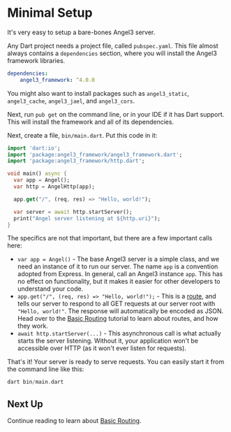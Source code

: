 # Minimal Setup

It's very easy to setup a bare-bones Angel3 server.

Any Dart project needs a project file, called `pubspec.yaml`. This file almost always contains a `dependencies` section, where you will install the Angel3 framework libraries.

```yaml
dependencies:
    angel3_framework: ^4.0.0
```

You might also want to install packages such as `angel3_static`, `angel3_cache`, `angel3_jael`, and `angel3_cors`.

Next, run `pub get` on the command line, or in your IDE if it has Dart support. This will install the framework and all of its dependencies.

Next, create a file, `bin/main.dart`. Put this code in it:

```dart
import 'dart:io';
import 'package:angel3_framework/angel3_framework.dart';
import 'package:angel3_framework/http.dart';

void main() async {
  var app = Angel();
  var http = AngelHttp(app);

  app.get("/", (req, res) => "Hello, world!");

  var server = await http.startServer();
  print("Angel server listening at ${http.uri}");
}
```

The specifics are not that important, but there are a few important calls here:

* `var app = Angel()` - The base Angel3 server is a simple class, and we need an instance of it to run our server. The name `app` is a convention adopted from Express. In general, call an Angel3 instance `app`. This has no effect on functionality, but it makes it easier for other developers to understand your code.
* `app.get("/", (req, res) => "Hello, world!");` - This is a [route](basic-routing.md), and tells our server to respond to all GET requests at our server root with `"Hello, world!"`. The response will automatically be encoded as JSON. Head over to the [Basic Routing](basic-routing.md) tutorial to learn about routes, and how they work.
* `await http.startServer(...)` - This asynchronous call is what actually starts the server listening. Without it, your application won't be accessible over HTTP \(as it won't ever listen for requests\).

That's it! Your server is ready to serve requests. You can easily start it from the command line like this:

```dart
dart bin/main.dart
```

## Next Up

Continue reading to learn about [Basic Routing](basic-routing.md).
